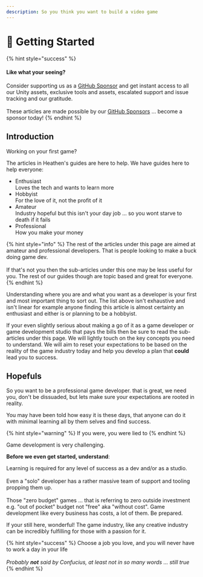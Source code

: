 ```yaml
---
description: So you think you want to build a video game
---
```


# 🤩 Getting Started

{% hint style="success" %}
#### Like what your seeing?

Consider supporting us as a [GitHub Sponsor](../../become-a-sponsor.md) and get instant access to all our Unity assets, exclusive tools and assets, escalated support and issue tracking and our gratitude.\
\
These articles are made possible by our [GitHub Sponsors](https://github.com/sponsors/heathen-engineering) ... become a sponsor today!
{% endhint %}

## Introduction

Working on your first game?

The articles in Heathen's guides are here to help. We have guides here to help everyone:

* Enthusiast\
  Loves the tech and wants to learn more
* Hobbyist\
  For the love of it, not the profit of it
* Amateur\
  Industry hopeful but this isn't your day job ... so you wont starve to death if it fails
* Professional\
  How you make your money

{% hint style="info" %}
The rest of the articles under this page are aimed at amateur and professional developers. That is people looking to make a buck doing game dev.\
\
If that's not you then the sub-articles under this one may be less useful for you. The rest of our guides though are topic based and great for everyone.
{% endhint %}

Understanding where you are and what you want as a developer is your first and most important thing to sort out. The list above isn't exhaustive and isn't linear for example anyone finding this article is almost certainty an enthusiast and either is or planning to be a hobbyist.

If your even slightly serious about making a go of it as a game developer or game development studio that pays the bills then be sure to read the sub-articles under this page. We will lightly touch on the key concepts you need to understand. We will aim to reset your expectations to be based on the reality of the game industry today and help you develop a plan that **could** lead you to success.

## Hopefuls

So you want to be a professional game developer. that is great, we need you, don't be dissuaded, but lets make sure your expectations are rooted in reality.

You may have been told how easy it is these days, that anyone can do it with minimal learning all by them selves and find success.

{% hint style="warning" %}
If you were, you were lied to
{% endhint %}

Game development is very challenging.&#x20;

**Before we even get started, understand**:

Learning is required for any level of success as a dev and/or as a studio. \
\
Even a "solo" developer has a rather massive team of support and tooling propping them up. \
\
Those "zero budget" games ... that is referring to zero outside investment e.g. "out of pocket" budget not "free" aka "without cost". Game development like every business has costs, a lot of them. Be prepared.

If your still here, wonderful! The game industry, like any creative industry can be incredibly fulfilling for those with a passion for it.

{% hint style="success" %}
Choose a job you love, and you will never have to work a day in your life\
\
_Probably **not** said by Confucius, at least not in so many words ... still true_
{% endhint %}
